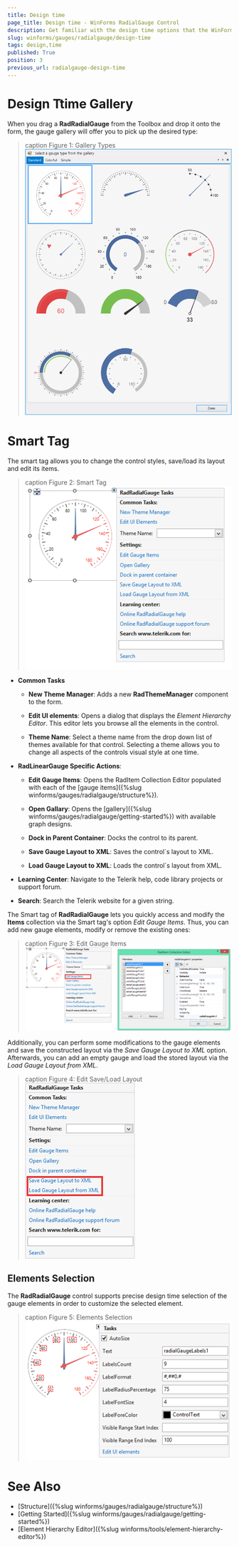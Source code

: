 ```yaml
---
title: Design time
page_title: Design time - WinForms RadialGauge Control
description: Get familiar with the design time options that the WinForms RadialGauge offers.
slug: winforms/gauges/radialgauge/design-time
tags: design,time
published: True
position: 3
previous_url: radialgauge-design-time
---
```


# Design Ttime Gallery

When you drag a __RadRadialGauge__ from the Toolbox and drop it onto the form, the gauge gallery will offer you to pick up the desired type:

>caption Figure 1: Gallery Types
![radialgauge-design-time 001](images/radialgauge-design-time001.png)

# Smart Tag

The smart tag allows you to change the control styles, save/load its layout and edit its items.

>caption Figure 2: Smart Tag
![radialgauge-design-time 002](images/radialgauge-design-time002.png)

* __Common Tasks__

	* __New Theme Manager__: Adds a new __RadThemeManager__ component to the form.

	* __Edit UI elements__: Opens a dialog that displays the *Element Hierarchy Editor*. This editor lets you browse all the elements in the control.

	* __Theme Name__: Select a theme name from the drop down list of themes available for that control. Selecting a theme allows you to change all aspects of the controls visual style at one time.

* __RadLinearGauge Specific Actions__:

	* __Edit Gauge Items__: Opens the RadItem Collection Editor populated with each of the [gauge items]({%slug winforms/gauges/radialgauge/structure%}).
	
	* __Open Gallary__: Opens the [gallery]({%slug winforms/gauges/radialgauge/getting-started%}) with available graph designs.
	
	* __Dock in Parent Container__: Docks the control to its parent.
	
	* __Save Gauge Layout to XML__: Saves the control`s layout to XML.

	* __Load Gauge Layout to XML__: Loads the control`s layout from XML.
	
* __Learning Center__: Navigate to the Telerik help, code library projects or support forum.

* __Search__: Search the Telerik website for a given string.

The Smart tag of __RadRadialGauge__ lets you quickly access and modify the __Items__ collection via the Smart tag's option *Edit Gauge Items*. Thus, you can add new gauge elements, modify or remove the existing ones:

>caption Figure 3: Edit Gauge Items
![radialgauge-design-time 003](images/radialgauge-design-time003.png)

Additionally, you can perform some modifications to the gauge elements and save the constructed layout via the *Save Gauge Layout to XML* option. Afterwards, you can add an empty gauge and load the stored layout via the *Load Gauge Layout from XML*.

>caption Figure 4: Edit Save/Load Layout
![radialgauge-design-time 004](images/radialgauge-design-time004.png)

## Elements Selection

The __RadRadialGauge__ control supports precise design time selection of the gauge elements in order to customize the selected element.

>caption Figure 5: Elements Selection
![radialgauge-design-time 005](images/radialgauge-design-time005.png)

# See Also

* [Structure]({%slug winforms/gauges/radialgauge/structure%})
* [Getting Started]({%slug winforms/gauges/radialgauge/getting-started%})
* [Element Hierarchy Editor]({%slug winforms/tools/element-hierarchy-editor%})